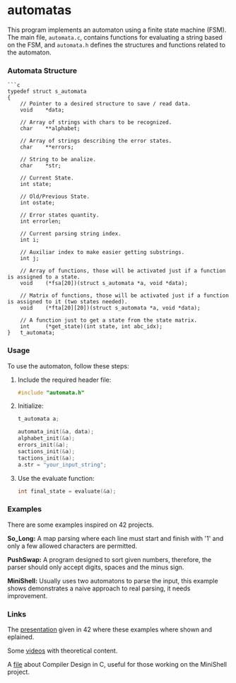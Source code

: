# automatas

This program implements an automaton using a finite state machine (FSM). The main
file, `automata.c`, contains functions for evaluating a string based on the FSM,
and `automata.h` defines the structures and functions related to the automaton.


### Automata Structure

	```c
	typedef struct s_automata
	{
 		// Pointer to a desired structure to save / read data.
		void	*data;
  
  		// Array of strings with chars to be recognized.
		char	**alphabet;
  
  		// Array of strings describing the error states.
		char	**errors;

  		// String to be analize.
		char	*str;
  
		// Current State.
  		int	state;

  		// Old/Previous State.
		int	ostate;

  		// Error states quantity.
		int	errorlen;

  		// Current parsing string index.
		int	i;

  		// Auxiliar index to make easier getting substrings.
		int	j;

  		// Array of functions, those will be activated just if a function is assigned to a state.
		void	(*fsa[20])(struct s_automata *a, void *data);

  		// Matrix of functions, those will be activated just if a function is assigned to it (two states needed).
		void	(*fta[20][20])(struct s_automata *a, void *data);

  		// A function just to get a state from the state matrix.
		int		(*get_state)(int state, int abc_idx);
	}	t_automata;


### Usage

To use the automaton, follow these steps:

1. Include the required header file:

      ```c
      #include "automata.h"

2.  Initialize:
      ```c
      t_automata a;

      automata_init(&a, data);
      alphabet_init(&a);
      errors_init(&a);
      sactions_init(&a);
      tactions_init(&a);
      a.str = "your_input_string";

3.  Use the evaluate function:
      ```c
      int final_state = evaluate(&a);


### Examples

There are some examples inspired on 42 projects.

**So_Long:** A map parsing where each line must start and finish with '1' and only a few allowed characters are permitted.

**PushSwap:** A program designed to sort given numbers, therefore, the parser should only accept digits, spaces and the minus sign.

**MiniShell:** Usually uses two automatons to parse the input, this example shows demonstrates a naive approach to real parsing,
  it needs improvement.


### Links

The [presentation]([URL](https://docs.google.com/presentation/d/1ufalJ-XsxPrYjmpsoG6mrgfZn7XBrcOB6rXR-9xw56w/edit#slide=id.g1ec4f24304a_0_235)https://docs.google.com/presentation/d/1ufalJ-XsxPrYjmpsoG6mrgfZn7XBrcOB6rXR-9xw56w/edit#slide=id.g1ec4f24304a_0_235) given in 42 where these examples where shown and eplained.

Some [videos](https://www.youtube.com/watch?v=0x_dbHi7dEY&list=PLrsxkaDs20ZTCxLHHe66YHhuOxkwJnSMH&index=1) with theoretical content.

A [file](https://holub.com/goodies/compiler/compilerDesignInC.pdf) about Compiler Design in C, useful for those working on the MiniShell project.
      
